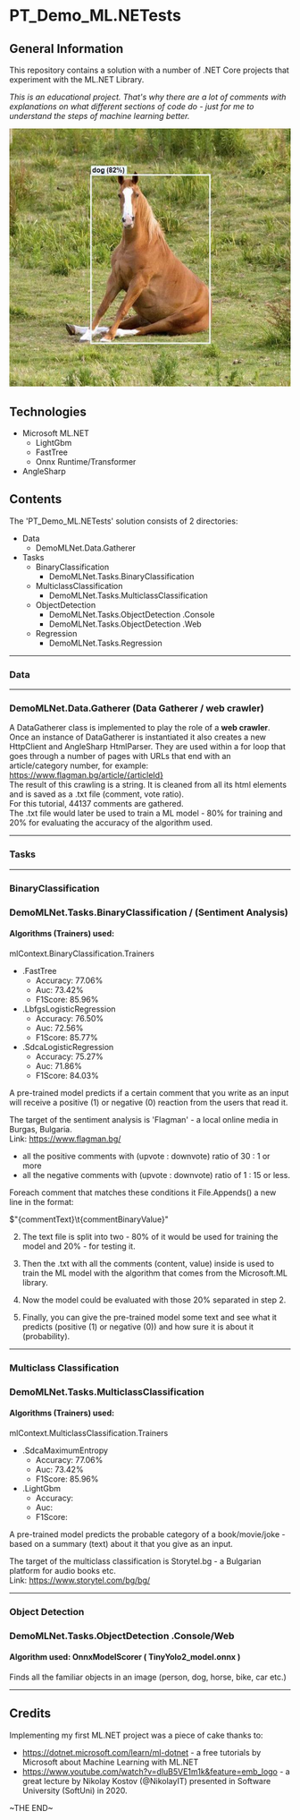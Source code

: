 # PT_Demo_ML.NETests

## General Information

This repository contains a solution with a number of .NET Core projects that experiment with the ML.NET Library.

*This is an educational project. That's why there are a lot of comments with explanations on what different sections of code do - just for me to understand the steps of machine learning better.*

![Horse Object Detected](Resources/Screenshots/PT_Demo_ML.NETests_cover.jpg)

## Technologies

- Microsoft ML\.NET
  - LightGbm
  - FastTree
  - Onnx Runtime/Transformer
- AngleSharp

## Contents

The 'PT_Demo_ML.NETests' solution consists of 2 directories:

- Data
  - DemoMLNet.Data.Gatherer
- Tasks
  - BinaryClassification
    - DemoMLNet.Tasks.BinaryClassification
  - MulticlassClassification
    - DemoMLNet.Tasks.MulticlassClassification
  - ObjectDetection
    - DemoMLNet.Tasks.ObjectDetection .Console
    - DemoMLNet.Tasks.ObjectDetection .Web
  - Regression
    - DemoMLNet.Tasks.Regression

---

### Data

---

### DemoMLNet.Data.Gatherer (Data Gatherer / web crawler)

A DataGatherer class is implemented to play the role of a **web crawler**.  
Once an instance of DataGatherer is instantiated it also creates a new HttpClient and AngleSharp HtmlParser.
They are used within a for loop that goes through a number of pages with URLs that end with an article/category number, for example:  
https://www.flagman.bg/article/{articleId}  
The result of this crawling is a string. It is cleaned from all its html elements and is saved as a .txt file (comment, vote ratio).  
For this tutorial, 44137 comments are gathered.  
The .txt file would later be used to train a ML model - 80% for training and 20% for evaluating the accuracy of the algorithm used.

---

### Tasks

---

### BinaryClassification

### DemoMLNet.Tasks.BinaryClassification / (Sentiment Analysis)

#### **Algorithms (Trainers) used:**
mlContext.BinaryClassification.Trainers
- .FastTree
  - Accuracy: 77.06%
  - Auc: 73.42%
  - F1Score: 85.96%
- .LbfgsLogisticRegression
  - Accuracy: 76.50%
  - Auc: 72.56%
  - F1Score: 85.77%
- .SdcaLogisticRegression
  - Accuracy: 75.27%
  - Auc: 71.86%
  - F1Score: 84.03%

A pre-trained model predicts if a certain comment that you write as an input will receive a positive (1) or negative (0) reaction from the users that read it.

The target of the sentiment analysis is 'Flagman' - a local online media in Burgas, Bulgaria.  
Link: https://www.flagman.bg/

- all the positive comments with (upvote : downvote) ratio of 30 : 1 or more
- all the negative comments with (upvote : downvote) ratio of 1 : 15 or less.

Foreach comment that matches these conditions it File.Appends() a new line in the format:

$"{commentText}\t{commentBinaryValue}"

2. The text file is split into two - 80% of it would be used for training the model and 20% - for testing it.

3. Then the .txt with all the comments (content, value) inside is used to train the ML model with the algorithm that comes from the Microsoft.ML library.

4. Now the model could be evaluated with those 20% separated in step 2.

5. Finally, you can give the pre-trained model some text and see what it predicts (positive (1) or negative (0)) and how sure it is about it (probability).

---

### Multiclass Classification

### DemoMLNet.Tasks.MulticlassClassification

#### **Algorithms (Trainers) used:**
mlContext.MulticlassClassification.Trainers
- .SdcaMaximumEntropy
  - Accuracy: 77.06%
  - Auc: 73.42%
  - F1Score: 85.96%
- .LightGbm
  - Accuracy: 
  - Auc: 
  - F1Score: 

A pre-trained model predicts the probable category of a book/movie/joke - based on a summary (text) about it that you give as an input.

The target of the multiclass classification is Storytel.bg - a Bulgarian platform for audio books etc.  
Link: https://www.storytel.com/bg/bg/

---

### Object Detection

### DemoMLNet.Tasks.ObjectDetection .Console/Web

#### **Algorithm used: OnnxModelScorer ( TinyYolo2_model.onnx )**

Finds all the familiar objects in an image (person, dog, horse, bike, car etc.)

---

## Credits

Implementing my first ML.NET project was a piece of cake thanks to:

- https://dotnet.microsoft.com/learn/ml-dotnet - a free tutorials by Microsoft about Machine Learning with ML.NET
- https://www.youtube.com/watch?v=dluB5VE1m1k&feature=emb_logo - a great lecture by Nikolay Kostov (@NikolayIT) presented in Software University (SoftUni) in 2020.

\~THE END\~
